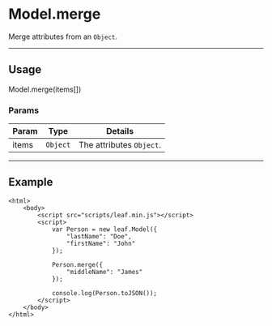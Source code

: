 # Model.merge

Merge attributes from an `Object`.

----------------------------------------------------------------------

## Usage

Model.merge(items[])

### Params

| Param           | Type          | Details                          |
| --------------- | ------------- | -------------------------------- |
| items           | `Object`      | The attributes `Object`.         |

----------------------------------------------------------------------

## Example

	<html>
		<body>
			<script src="scripts/leaf.min.js"></script>
			<script>
        		var Person = new leaf.Model({
                	"lastName": "Doe",
                	"firstName": "John"
            	});

   				Person.merge({
        			"middleName": "James"
        		});

				console.log(Person.toJSON());
			</script>
		</body>
	</html>

